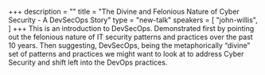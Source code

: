 +++
description = ""
title = "The Divine and Felonious Nature of Cyber Security - A DevSecOps Story"
type = "new-talk"
speakers = [
        "john-willis",
]
+++
This is an introduction to DevSecOps. Demonstrated first by pointing out the felonious nature of IT security patterns and practices over the past 10 years. Then suggesting, DevSecOps, being the metaphorically “divine” set of patterns and practices we might want to look at to address Cyber Security and shift left into the DevOps practices.